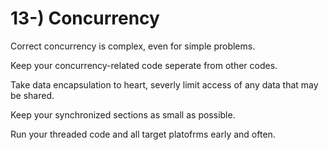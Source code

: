 # 13-) Concurrency

Correct concurrency is complex, even for simple problems.

Keep your concurrency-related code seperate from other codes.

Take data encapsulation to heart, severly limit access of any data that may be shared.

Keep your synchronized sections as small as possible.

Run your threaded code and all target platofrms early and often.

